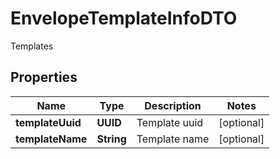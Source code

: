 

# EnvelopeTemplateInfoDTO

Templates

## Properties

| Name | Type | Description | Notes |
|------------ | ------------- | ------------- | -------------|
|**templateUuid** | **UUID** | Template uuid |  [optional] |
|**templateName** | **String** | Template name |  [optional] |



